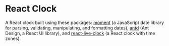 # React Clock

A React clock built using these packages: [moment](https://www.npmjs.com/package/moment) (a JavaScript date library for parsing, validating, manipulating, and formatting dates), [antd](https://www.npmjs.com/package/antd) (Ant Design, a React UI library), and [react-live-clock](https://www.npmjs.com/package/react-live-clock) (a React clock with time zones).
